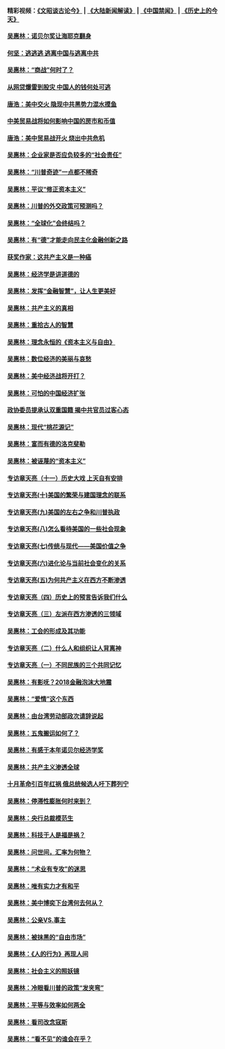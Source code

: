 #### 精彩视频：[《文昭谈古论今》](https://github.com/gfw-breaker/wenzhao/blob/master/README.md?t=01191831) | [《大陆新闻解读》](https://github.com/gfw-breaker/ntdtv-comedy/blob/master/README.md?t=01191831) | [《中国禁闻》](https://github.com/gfw-breaker/ntdtv-news/blob/master/README.md?t=01191831) | [《历史上的今天》](https://github.com/gfw-breaker/today-in-history/blob/master/README.md?t=01191831) 

#### [吴惠林：诺贝尔奖让海耶克翻身](../pages/nsc423/n10890049.md?t=01191831) 

#### [何坚：逃逃逃 逃离中国与逃离中共](../pages/nsc423/n10592891.md?t=01191831) 

#### [吴惠林：“商战”何时了？](../pages/nsc423/n10573558.md?t=01191831) 

#### [从网贷爆雷到股灾 中国人的钱何处可逃](../pages/nsc423/n10572800.md?t=01191831) 

#### [唐浩：美中交火 隐现中共黑势力混水摸鱼](../pages/nsc423/n10544040.md?t=01191831) 

#### [中美贸易战将如何影响中国的房市和币值](../pages/nsc423/n10543697.md?t=01191831) 

#### [唐浩：美中贸易战开火 烧出中共危机](../pages/nsc423/n10540126.md?t=01191831) 

#### [吴惠林：企业家是否应负较多的“社会责任”](../pages/nsc423/n10535022.md?t=01191831) 

#### [吴惠林：“川普奇迹”一点都不稀奇](../pages/nsc423/n10512808.md?t=01191831) 

#### [吴惠林：平议“修正资本主义”](../pages/nsc423/n10495724.md?t=01191831) 

#### [吴惠林：川普的外交政策可预测吗？](../pages/nsc423/n10462387.md?t=01191831) 

#### [吴惠林：“全球化”会终结吗？](../pages/nsc423/n10452838.md?t=01191831) 

#### [吴惠林：有“德”才能走向民主化金融创新之路](../pages/nsc423/n10432292.md?t=01191831) 

#### [获奖作家：这共产主义是一种癌](../pages/nsc423/n10431541.md?t=01191831) 

#### [吴惠林：经济学是讲道德的](../pages/nsc423/n10398014.md?t=01191831) 

#### [吴惠林：发挥“金融智慧”，让人生更美好](../pages/nsc423/n10375019.md?t=01191831) 

#### [吴惠林：共产主义的真相](../pages/nsc423/n10351394.md?t=01191831) 

#### [吴惠林：重拾古人的智慧](../pages/nsc423/n10337691.md?t=01191831) 

#### [吴惠林：理念永恒的《资本主义与自由》](../pages/nsc423/n10316274.md?t=01191831) 

#### [吴惠林：数位经济的美丽与哀愁](../pages/nsc423/n10292946.md?t=01191831) 

#### [吴惠林：美中经济战将开打？](../pages/nsc423/n10258825.md?t=01191831) 

#### [吴惠林：可怕的中国经济扩张](../pages/nsc423/n10219147.md?t=01191831) 

#### [政协委员提承认双重国籍 揭中共官员过客心态](../pages/nsc423/n10208809.md?t=01191831) 

#### [吴惠林：现代“桃花源记”](../pages/nsc423/n10185234.md?t=01191831) 

#### [吴惠林：富而有德的洛克斐勒](../pages/nsc423/n10142264.md?t=01191831) 

#### [吴惠林：被诬蔑的“资本主义”](../pages/nsc423/n10124816.md?t=01191831) 

#### [专访章天亮（十一）历史大戏 上天自有安排](../pages/nsc423/n10094905.md?t=01191831) 

#### [专访章天亮(十)美国的繁荣与建国理念的联系](../pages/nsc423/n10094899.md?t=01191831) 

#### [专访章天亮(九)美国的左右之争和川普执政](../pages/nsc423/n10094889.md?t=01191831) 

#### [专访章天亮(八)怎么看待美国的一些社会现象](../pages/nsc423/n10094857.md?t=01191831) 

#### [专访章天亮(七)传统与现代——美国价值之争](../pages/nsc423/n10093140.md?t=01191831) 

#### [专访章天亮(六)进化论与当前社会变化的关系](../pages/nsc423/n10092036.md?t=01191831) 

#### [专访章天亮(五)为何共产主义在西方不断渗透](../pages/nsc423/n10083620.md?t=01191831) 

#### [专访章天亮（四）历史上的预言告诉我们什么](../pages/nsc423/n10083606.md?t=01191831) 

#### [专访章天亮（三）左派在西方渗透的三领域](../pages/nsc423/n10081115.md?t=01191831) 

#### [吴惠林：工会的形成及其功能](../pages/nsc423/n10080633.md?t=01191831) 

#### [专访章天亮（二）什么人和组织让人背离神](../pages/nsc423/n10076637.md?t=01191831) 

#### [专访章天亮（一）不同民族的三个共同记忆](../pages/nsc423/n10074188.md?t=01191831) 

#### [吴惠林：有影呒？2018金融泡沫大地震](../pages/nsc423/n10040534.md?t=01191831) 

#### [吴惠林：“爱情”这个东西](../pages/nsc423/n10019423.md?t=01191831) 

#### [吴惠林：由台湾劳动部政次请辞说起](../pages/nsc423/n9979679.md?t=01191831) 

#### [吴惠林：五鬼搬运如何了？](../pages/nsc423/n9925338.md?t=01191831) 

#### [吴惠林：有感于本年诺贝尔经济学奖](../pages/nsc423/n9871883.md?t=01191831) 

#### [吴惠林：共产主义渗透全球](../pages/nsc423/n9812748.md?t=01191831) 

#### [十月革命引百年红祸 俄总统候选人吁下葬列宁](../pages/nsc423/n9810182.md?t=01191831) 

#### [吴惠林：停滞性膨胀何时来到？](../pages/nsc423/n9764136.md?t=01191831) 

#### [吴惠林：央行总裁模范生](../pages/nsc423/n9728134.md?t=01191831) 

#### [吴惠林：科技于人是福是祸？](../pages/nsc423/n9672982.md?t=01191831) 

#### [吴惠林：问世间，汇率为何物？](../pages/nsc423/n9621788.md?t=01191831) 

#### [吴惠林：“术业有专攻”的迷思](../pages/nsc423/n9580363.md?t=01191831) 

#### [吴惠林：唯有实力才有和平](../pages/nsc423/n9529599.md?t=01191831) 

#### [吴惠林：美中博奕下台湾何去何从？](../pages/nsc423/n9483598.md?t=01191831) 

#### [吴惠林：公亲VS.事主](../pages/nsc423/n9425637.md?t=01191831) 

#### [吴惠林：被抹黑的“自由市场”](../pages/nsc423/n9351545.md?t=01191831) 

#### [吴惠林：《人的行为》再现人间](../pages/nsc423/n9296339.md?t=01191831) 

#### [吴惠林：社会主义的照妖镜](../pages/nsc423/n9243460.md?t=01191831) 

#### [吴惠林：冷眼看川普的政策“发夹弯”](../pages/nsc423/n9120684.md?t=01191831) 

#### [吴惠林：平等与效率如何两全](../pages/nsc423/n9075430.md?t=01191831) 

#### [吴惠林：看司改念寇斯](../pages/nsc423/n9024915.md?t=01191831) 

#### [吴惠林：“看不见”的谁会在乎？](../pages/nsc423/n8977488.md?t=01191831) 

